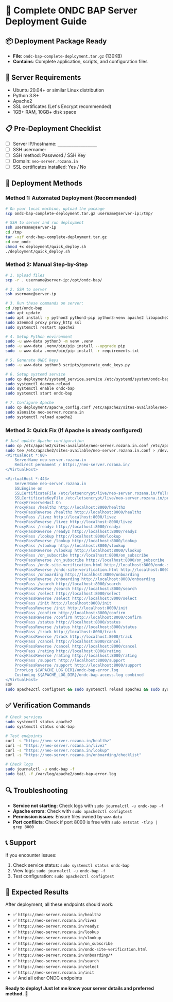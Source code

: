 # 🚀 Complete ONDC BAP Server Deployment Guide

## 📦 **Deployment Package Ready**
- **File**: `ondc-bap-complete-deployment.tar.gz` (130KB)
- **Contains**: Complete application, scripts, and configuration files

## 🔧 **Server Requirements**
- Ubuntu 20.04+ or similar Linux distribution
- Python 3.8+
- Apache2
- SSL certificates (Let's Encrypt recommended)
- 1GB+ RAM, 10GB+ disk space

## 📋 **Pre-Deployment Checklist**
- [ ] Server IP/hostname: `_________________`
- [ ] SSH username: `_________________`
- [ ] SSH method: Password / SSH Key
- [ ] Domain: `neo-server.rozana.in`
- [ ] SSL certificates installed: Yes / No

## 🚀 **Deployment Methods**

### **Method 1: Automated Deployment (Recommended)**
```bash
# On your local machine, upload the package
scp ondc-bap-complete-deployment.tar.gz username@server-ip:/tmp/

# SSH to server and run deployment
ssh username@server-ip
cd /tmp
tar -xzf ondc-bap-complete-deployment.tar.gz
cd one_ondc
chmod +x deployment/quick_deploy.sh
./deployment/quick_deploy.sh
```

### **Method 2: Manual Step-by-Step**
```bash
# 1. Upload files
scp -r . username@server-ip:/opt/ondc-bap/

# 2. SSH to server
ssh username@server-ip

# 3. Run these commands on server:
cd /opt/ondc-bap
sudo apt update
sudo apt install -y python3 python3-pip python3-venv apache2 libapache2-mod-proxy-html
sudo a2enmod proxy proxy_http ssl
sudo systemctl restart apache2

# 4. Setup Python environment
sudo -u www-data python3 -m venv .venv
sudo -u www-data .venv/bin/pip install --upgrade pip
sudo -u www-data .venv/bin/pip install -r requirements.txt

# 5. Generate ONDC keys
sudo -u www-data python3 scripts/generate_ondc_keys.py

# 6. Setup systemd service
sudo cp deployment/systemd_service.service /etc/systemd/system/ondc-bap.service
sudo systemctl daemon-reload
sudo systemctl enable ondc-bap
sudo systemctl start ondc-bap

# 7. Configure Apache
sudo cp deployment/apache_config.conf /etc/apache2/sites-available/neo-server.rozana.in.conf
sudo a2ensite neo-server.rozana.in
sudo systemctl reload apache2
```

### **Method 3: Quick Fix (If Apache is already configured)**
```bash
# Just update Apache configuration
sudo cp /etc/apache2/sites-available/neo-server.rozana.in.conf /etc/apache2/sites-available/neo-server.rozana.in.conf.backup
sudo tee /etc/apache2/sites-available/neo-server.rozana.in.conf > /dev/null << 'EOF'
<VirtualHost *:80>
    ServerName neo-server.rozana.in
    Redirect permanent / https://neo-server.rozana.in/
</VirtualHost>

<VirtualHost *:443>
    ServerName neo-server.rozana.in
    SSLEngine on
    SSLCertificateFile /etc/letsencrypt/live/neo-server.rozana.in/fullchain.pem
    SSLCertificateKeyFile /etc/letsencrypt/live/neo-server.rozana.in/privkey.pem
    ProxyPreserveHost On
    ProxyPass /healthz http://localhost:8000/healthz
    ProxyPassReverse /healthz http://localhost:8000/healthz
    ProxyPass /livez http://localhost:8000/livez
    ProxyPassReverse /livez http://localhost:8000/livez
    ProxyPass /readyz http://localhost:8000/readyz
    ProxyPassReverse /readyz http://localhost:8000/readyz
    ProxyPass /lookup http://localhost:8000/lookup
    ProxyPassReverse /lookup http://localhost:8000/lookup
    ProxyPass /vlookup http://localhost:8000/vlookup
    ProxyPassReverse /vlookup http://localhost:8000/vlookup
    ProxyPass /on_subscribe http://localhost:8000/on_subscribe
    ProxyPassReverse /on_subscribe http://localhost:8000/on_subscribe
    ProxyPass /ondc-site-verification.html http://localhost:8000/ondc-site-verification.html
    ProxyPassReverse /ondc-site-verification.html http://localhost:8000/ondc-site-verification.html
    ProxyPass /onboarding http://localhost:8000/onboarding
    ProxyPassReverse /onboarding http://localhost:8000/onboarding
    ProxyPass /search http://localhost:8000/search
    ProxyPassReverse /search http://localhost:8000/search
    ProxyPass /select http://localhost:8000/select
    ProxyPassReverse /select http://localhost:8000/select
    ProxyPass /init http://localhost:8000/init
    ProxyPassReverse /init http://localhost:8000/init
    ProxyPass /confirm http://localhost:8000/confirm
    ProxyPassReverse /confirm http://localhost:8000/confirm
    ProxyPass /status http://localhost:8000/status
    ProxyPassReverse /status http://localhost:8000/status
    ProxyPass /track http://localhost:8000/track
    ProxyPassReverse /track http://localhost:8000/track
    ProxyPass /cancel http://localhost:8000/cancel
    ProxyPassReverse /cancel http://localhost:8000/cancel
    ProxyPass /rating http://localhost:8000/rating
    ProxyPassReverse /rating http://localhost:8000/rating
    ProxyPass /support http://localhost:8000/support
    ProxyPassReverse /support http://localhost:8000/support
    ErrorLog ${APACHE_LOG_DIR}/ondc-bap-error.log
    CustomLog ${APACHE_LOG_DIR}/ondc-bap-access.log combined
</VirtualHost>
EOF
sudo apache2ctl configtest && sudo systemctl reload apache2 && sudo systemctl restart ondc-bap
```

## ✅ **Verification Commands**
```bash
# Check services
sudo systemctl status apache2
sudo systemctl status ondc-bap

# Test endpoints
curl -s "https://neo-server.rozana.in/healthz"
curl -s "https://neo-server.rozana.in/livez"
curl -s "https://neo-server.rozana.in/lookup"
curl -s "https://neo-server.rozana.in/onboarding/checklist"

# Check logs
sudo journalctl -u ondc-bap -f
sudo tail -f /var/log/apache2/ondc-bap-error.log
```

## 🔍 **Troubleshooting**
- **Service not starting**: Check logs with `sudo journalctl -u ondc-bap -f`
- **Apache errors**: Check with `sudo apache2ctl configtest`
- **Permission issues**: Ensure files owned by `www-data`
- **Port conflicts**: Check if port 8000 is free with `sudo netstat -tlnp | grep 8000`

## 📞 **Support**
If you encounter issues:
1. Check service status: `sudo systemctl status ondc-bap`
2. View logs: `sudo journalctl -u ondc-bap -f`
3. Test configuration: `sudo apache2ctl configtest`

## 🎯 **Expected Results**
After deployment, all these endpoints should work:
- ✅ `https://neo-server.rozana.in/healthz`
- ✅ `https://neo-server.rozana.in/livez`
- ✅ `https://neo-server.rozana.in/readyz`
- ✅ `https://neo-server.rozana.in/lookup`
- ✅ `https://neo-server.rozana.in/vlookup`
- ✅ `https://neo-server.rozana.in/on_subscribe`
- ✅ `https://neo-server.rozana.in/ondc-site-verification.html`
- ✅ `https://neo-server.rozana.in/onboarding/*`
- ✅ `https://neo-server.rozana.in/search`
- ✅ `https://neo-server.rozana.in/select`
- ✅ `https://neo-server.rozana.in/init`
- ✅ And all other ONDC endpoints

**Ready to deploy! Just let me know your server details and preferred method.** 🚀 